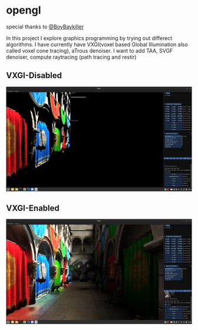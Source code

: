 # opengl

special thanks to [@BoyBaykiller](https://github.com/BoyBaykiller)

In this project I explore graphics programming by trying out differect algorithms.
I have currently have VXGI(voxel based Global Illumination also called voxel cone tracing), aTrous denoiser.
I want to add TAA, SVGF denoiser, compute raytracing (path tracing and restir)

## VXGI-Disabled
![VXGI-Disabled](assets/vxgi-disabled.png)

## VXGI-Enabled
![VXGI-Enabled](assets/vxgi-enabled.png)
